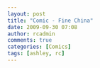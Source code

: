 ```yaml
---
layout: post
title: "Comic - Fine China"
date: 2009-09-30 07:08
author: rcadmin
comments: true
categories: [Comics]
tags: [ashley, rc]
---
```

<a href="http://bitsmack.com/wp/2009/09/29/comic-fine-china/"><img src="http://bitsmack.com/wp/wp-content/uploads/2009/09/20090929.jpg" alt="" title="we don't even have a dog" class="alignnone size-full wp-image-1764" /></a>


